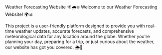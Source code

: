 Weather Forecasting Website ☀️🌧️❄️
Welcome to our Weather Forecasting Website! 🌍📊

This project is a user-friendly platform designed to provide you with real-time weather updates, accurate forecasts, and comprehensive meteorological data for any location around the globe. Whether you're planning your day, preparing for a trip, or just curious about the weather, our website has got you covered. 🌦️🧳
